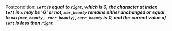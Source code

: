 Postcondition: ***`left` is equal to `right`, which is 0, the character at index `left` in `s` may be 'G' or not, `max_beauty` remains either unchanged or equal to `max(max_beauty, curr_beauty)`, `curr_beauty` is 0, and the current value of `left` is less than `right`***